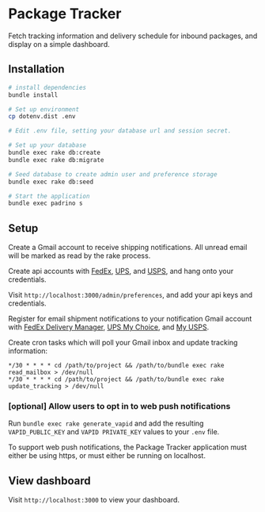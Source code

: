 # Package Tracker

Fetch tracking information and delivery schedule for inbound packages, and display on a simple dashboard.

## Installation

```bash
# install dependencies
bundle install

# Set up environment
cp dotenv.dist .env

# Edit .env file, setting your database url and session secret.

# Set up your database
bundle exec rake db:create
bundle exec rake db:migrate

# Seed database to create admin user and preference storage
bundle exec rake db:seed

# Start the application
bundle exec padrino s
```

## Setup
Create a Gmail account to receive shipping notifications. 
All unread email will be marked as read by the rake process.

Create api accounts with 
[FedEx](http://www.fedex.com/us/developer/web-services/index.html),
[UPS](https://www.ups.com/upsdeveloperkit), and 
[USPS](https://www.usps.com/business/web-tools-apis/welcome.htm), and hang onto your credentials.

Visit `http://localhost:3000/admin/preferences`, and add your api keys and credentials.

Register for email shipment notifications to your notification Gmail account with 
[FedEx Delivery Manager](https://www.fedex.com/us/delivery), 
[UPS My Choice](https://www.ups.com/mychoice), and 
[My USPS](https://my.usps.com).

Create cron tasks which will poll your Gmail inbox and update tracking information:

```
*/30 * * * * cd /path/to/project && /path/to/bundle exec rake read_mailbox > /dev/null
*/30 * * * * cd /path/to/project && /path/to/bundle exec rake update_tracking > /dev/null
```

### [optional] Allow users to opt in to web push notifications

Run `bundle exec rake generate_vapid` and add the resulting
`VAPID_PUBLIC_KEY` and `VAPID PRIVATE_KEY` values to your `.env` file.

To support web push notifications, the Package Tracker application must either be using https, or must either be running on localhost.


## View dashboard

Visit `http://localhost:3000` to view your dashboard.

